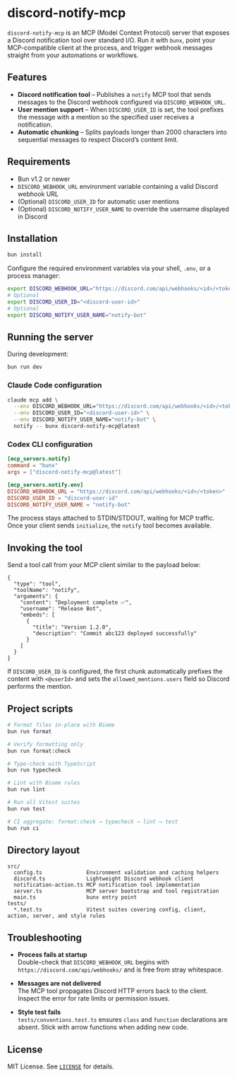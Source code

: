 # discord-notify-mcp

`discord-notify-mcp` is an MCP (Model Context Protocol) server that exposes a Discord notification tool over standard I/O. Run it with `bunx`, point your MCP-compatible client at the process, and trigger webhook messages straight from your automations or workflows.

## Features

- **Discord notification tool** – Publishes a `notify` MCP tool that sends messages to the Discord webhook configured via `DISCORD_WEBHOOK_URL`.
- **User mention support** – When `DISCORD_USER_ID` is set, the tool prefixes the message with a mention so the specified user receives a notification.
- **Automatic chunking** – Splits payloads longer than 2000 characters into sequential messages to respect Discord’s content limit.

## Requirements

- Bun v1.2 or newer
- `DISCORD_WEBHOOK_URL` environment variable containing a valid Discord webhook URL
- (Optional) `DISCORD_USER_ID` for automatic user mentions
- (Optional) `DISCORD_NOTIFY_USER_NAME` to override the username displayed in Discord

## Installation

```bash
bun install
```

Configure the required environment variables via your shell, `.env`, or a process manager:

```bash
export DISCORD_WEBHOOK_URL="https://discord.com/api/webhooks/<id>/<token>"
# Optional
export DISCORD_USER_ID="<discord-user-id>"
# Optional
export DISCORD_NOTIFY_USER_NAME="notify-bot"
```

## Running the server

During development:

```bash
bun run dev
```

### Claude Code configuration

```bash
claude mcp add \
  --env DISCORD_WEBHOOK_URL="https://discord.com/api/webhooks/<id>/<token>" \
  --env DISCORD_USER_ID="<discord-user-id>" \
  --env DISCORD_NOTIFY_USER_NAME="notify-bot" \
  notify -- bunx discord-notify-mcp@latest
```

### Codex CLI configuration

```toml
[mcp_servers.notify]
command = "bunx"
args = ["discord-notify-mcp@latest"]

[mcp_servers.notify.env]
DISCORD_WEBHOOK_URL = "https://discord.com/api/webhooks/<id>/<token>"
DISCORD_USER_ID = "discord-user-id"
DISCORD_NOTIFY_USER_NAME = "notify-bot"
```

The process stays attached to STDIN/STDOUT, waiting for MCP traffic. Once your client sends `initialize`, the `notify` tool becomes available.

## Invoking the tool

Send a tool call from your MCP client similar to the payload below:

```jsonc
{
  "type": "tool",
  "toolName": "notify",
  "arguments": {
    "content": "Deployment complete ✅",
    "username": "Release Bot",
    "embeds": [
      {
        "title": "Version 1.2.0",
        "description": "Commit abc123 deployed successfully"
      }
    ]
  }
}
```

If `DISCORD_USER_ID` is configured, the first chunk automatically prefixes the content with `<@userId>` and sets the `allowed_mentions.users` field so Discord performs the mention.

## Project scripts

```bash
# Format files in-place with Biome
bun run format

# Verify formatting only
bun run format:check

# Type-check with TypeScript
bun run typecheck

# Lint with Biome rules
bun run lint

# Run all Vitest suites
bun run test

# CI aggregate: format:check → typecheck → lint → test
bun run ci
```

## Directory layout

```
src/
  config.ts              Environment validation and caching helpers
  discord.ts             Lightweight Discord webhook client
  notification-action.ts MCP notification tool implementation
  server.ts              MCP server bootstrap and tool registration
  main.ts                bunx entry point
tests/
  *.test.ts              Vitest suites covering config, client, action, server, and style rules
```

## Troubleshooting

- **Process fails at startup**  
  Double-check that `DISCORD_WEBHOOK_URL` begins with `https://discord.com/api/webhooks/` and is free from stray whitespace.

- **Messages are not delivered**  
  The MCP tool propagates Discord HTTP errors back to the client. Inspect the error for rate limits or permission issues.

- **Style test fails**  
  `tests/conventions.test.ts` ensures `class` and `function` declarations are absent. Stick with arrow functions when adding new code.

## License

MIT License. See [`LICENSE`](./LICENSE) for details.
